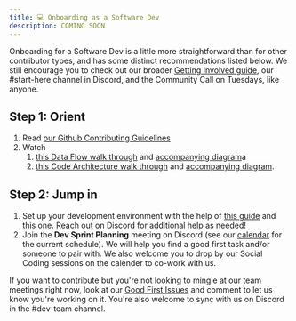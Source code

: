 ```yaml
---
title: 💻 Onboarding as a Software Dev
description: COMING SOON
---
```


Onboarding for a Software Dev is a little more straightforward than for other
contributor types, and has some distinct recommendations listed below. We still
encourage you to check out our broader
[Getting Involved guide](../../beta/get-involved), our #start-here channel in
Discord, and the Community Call on Tuesdays, like anyone.

## Step 1: Orient

1. Read
   [our Github Contributing Guidelines](https://github.com/sourcecred/sourcecred/blob/main/packages/sourcecred/CONTRIBUTING.md)
1. Watch
   1. [this Data Flow walk through](https://drive.google.com/drive/u/2/folders/1mykBgyezrkLnN6kSMWrfq4etrwuunqe6) and [accompanying diagram](https://miro.com/app/board/o9J_luhteFo=/)a
   1. [this Code Architecture walk through](https://zoom.us/rec/share/Rv8t99k0bfPJbSwbBD7cX4wlcq-Ekf5-Ai9lvws4AxSDvD-khy546KahRYbpoZm8.6aP2NciutnkUTR-3?startTime=1620677252000)
   and [accompanying diagram](https://miro.com/app/board/o9J_lF3UvK4=/).

## Step 2: Jump in

1. Set up your development environment with the help of
   [this guide](https://github.com/sourcecred/sourcecred/tree/main/packages/sourcecred#development-setup)
   and [this one](../../guides/dev-env-setup). Reach out on Discord for
   additional help as needed!
1. Join the **Dev Sprint Planning** meeting on Discord (see our
   [calendar](https://sourcecred.io/calendar) for the current schedule). We will
   help you find a good first task and/or someone to pair with. We also welcome
   you to drop by our Social Coding sessions on the calender to co-work with us.

If you want to contribute but you're not looking to mingle at our team meetings right now, look at our [Good First Issues](https://github.com/sourcecred/sourcecred/labels/good%20first%20issue) and comment to let us know you're working on it. You're also welcome to sync with us on Discord in the #dev-team channel.
